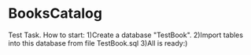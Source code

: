 # BooksCatalog
Test Task.
How to start:
1)Create a database "TestBook".
2)Import tables into this database from file TestBook.sql
3)All is ready:)

